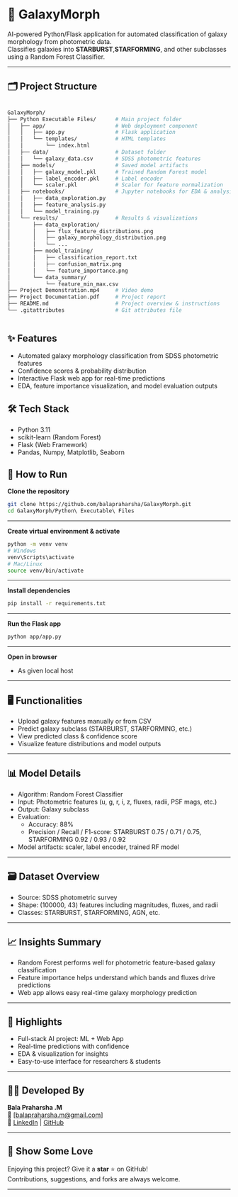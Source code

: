 # 🌌 GalaxyMorph

AI-powered Python/Flask application for automated classification of galaxy morphology from photometric data.<br>
Classifies galaxies into **STARBURST**,**STARFORMING**, and other subclasses using a Random Forest Classifier.

----

## 🗂️ Project Structure
```bash

GalaxyMorph/
├── Python Executable Files/      # Main project folder
│   ├── app/                      # Web deployment component
│   │   ├── app.py                # Flask application
│   │   └── templates/            # HTML templates
│   │       └── index.html
│   ├── data/                     # Dataset folder
│   │   └── galaxy_data.csv       # SDSS photometric features
│   ├── models/                   # Saved model artifacts
│   │   ├── galaxy_model.pkl      # Trained Random Forest model
│   │   ├── label_encoder.pkl     # Label encoder
│   │   └── scaler.pkl            # Scaler for feature normalization
│   ├── notebooks/                # Jupyter notebooks for EDA & analysis
│   │   ├── data_exploration.py
│   │   ├── feature_analysis.py
│   │   └── model_training.py
│   └── results/                  # Results & visualizations
│       ├── data_exploration/
│       │   ├── flux_feature_distributions.png
│       │   ├── galaxy_morphology_distribution.png
│       │   └── ...
│       ├── model_training/
│       │   ├── classification_report.txt
│       │   ├── confusion_matrix.png
│       │   └── feature_importance.png
│       └── data_summary/
│           └── feature_min_max.csv
├── Project Demonstration.mp4     # Video demo
├── Project Documentation.pdf     # Project report
├── README.md                     # Project overview & instructions
└── .gitattributes                # Git attributes file



```

## ✨ Features
- Automated galaxy morphology classification from SDSS photometric features
- Confidence scores & probability distribution
- Interactive Flask web app for real-time predictions
- EDA, feature importance visualization, and model evaluation outputs  

## 🛠️ Tech Stack
- Python 3.11
- scikit-learn (Random Forest)
- Flask (Web Framework)
- Pandas, Numpy, Matplotlib, Seaborn

## 🚀 How to Run

**Clone the repository**
```bash
git clone https://github.com/balapraharsha/GalaxyMorph.git
cd GalaxyMorph/Python\ Executable\ Files
```
---

**Create virtual environment & activate**
```bash
python -m venv venv
# Windows
venv\Scripts\activate
# Mac/Linux
source venv/bin/activate
```
---

**Install dependencies**
```bash
pip install -r requirements.txt
```
---

**Run the Flask app**
```bash
python app/app.py
```
---

**Open in browser**
- As given local host


----

## 🖥️ Functionalities
- Upload galaxy features manually or from CSV
- Predict galaxy subclass (STARBURST, STARFORMING, etc.)
- View predicted class & confidence score
- Visualize feature distributions and model outputs

---

## 📊 Model Details
- Algorithm: Random Forest Classifier
- Input: Photometric features (u, g, r, i, z, fluxes, radii, PSF mags, etc.)
- Output: Galaxy subclass
- Evaluation:
    - Accuracy: 88%
    - Precision / Recall / F1-score: STARBURST 0.75 / 0.71 / 0.75, STARFORMING 0.92 / 0.93 / 0.92
- Model artifacts: scaler, label encoder, trained RF model

---
## 🗃️ Dataset Overview
- Source: SDSS photometric survey
- Shape: (100000, 43) features including magnitudes, fluxes, and radii
- Classes: STARBURST, STARFORMING, AGN, etc.

---

## 📈 Insights Summary
- Random Forest performs well for photometric feature-based galaxy classification
- Feature importance helps understand which bands and fluxes drive predictions
- Web app allows easy real-time galaxy morphology prediction

---

## 🌟 Highlights
- Full-stack AI project: ML + Web App
- Real-time predictions with confidence
- EDA & visualization for insights
- Easy-to-use interface for researchers & students

---

## 👨‍💻 Developed By

**Bala Praharsha .M**  
📧 [balapraharsha.m@gmail.com]  
🔗 [LinkedIn](https://linkedin.com/in/mannepalli-bala-praharsha) | [GitHub](https://github.com/balapraharsha)  

---

## 💖 Show Some Love
Enjoying this project? Give it a **star** ⭐ on GitHub!  
Contributions, suggestions, and forks are always welcome.

---
